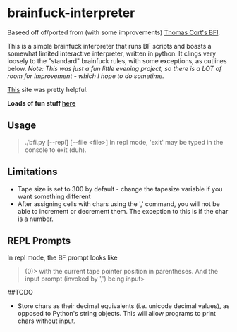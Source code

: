 # brainfuck-interpreter

Baseed off of/ported from (with some improvements) [Thomas Cort's BFI](http://esoteric.sange.fi/brainfuck/impl/interp/BFI.c).

This is a simple brainfuck interpreter that runs BF scripts and boasts a somewhat limited interactive interpreter, written in python.
It clings very loosely to the "standard" brainfuck rules, with some exceptions, as outlines below.
*Note: This was just a fun little evening project, so there is a LOT of room for improvement - which I hope to do sometime.*

[This](https://esolangs.org/wiki/Brainfuck) site was pretty helpful.

**Loads of fun stuff [here](http://esoteric.sange.fi/brainfuck/)**

## Usage
> ./bfi.py \[--repl\] \[--file \<file\>\]
In repl mode, 'exit' may be typed in the console to exit (duh).

## Limitations
* Tape size is set to 300 by default - change the tapesize variable if you want something different
* After assigning cells with chars using the ',' command, you will not be able to increment or decrement them. The exception to this is if the char is a number.

## REPL Prompts
In repl mode, the BF prompt looks like
> (0)\> 
with the current tape pointer position in  parentheses.
And the input prompt (invoked by ',') being
> input\> 

##TODO
* Store chars as their decimal equivalents (i.e. unicode decimal values), as opposed to Python's string objects. This will allow programs to print chars without input.
